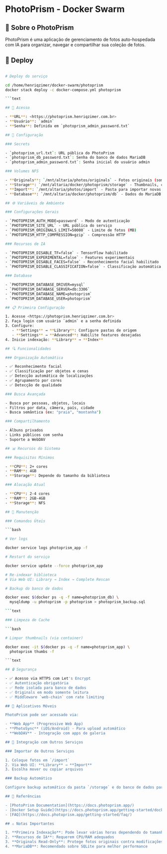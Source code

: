 # PhotoPrism - Docker Swarm

## 📸 Sobre o PhotoPrism

PhotoPrism é uma aplicação de gerenciamento de fotos auto-hospedada com IA para organizar, navegar e compartilhar sua coleção de fotos.

## 🚀 Deploy

```bash

# Deploy do serviço

cd /home/henriqzimer/docker-swarm/photoprism
docker stack deploy -c docker-compose.yml photoprism

```text

## 🔐 Acesso

- **URL**: <https://photoprism.henriqzimer.com.br>
- **Usuário**: `admin`
- **Senha**: Definida em `photoprism_admin_password.txt`

## 🔧 Configuração

### Secrets

- `photoprism_url.txt`: URL pública do PhotoPrism
- `photoprism_db_password.txt`: Senha do banco de dados MariaDB
- `photoprism_admin_password.txt`: Senha inicial do usuário admin

### Volumes NFS

- **Originals**: `/mnt/altaria/photos/originals` - Fotos originais (somente leitura)
- **Storage**: `/mnt/altaria/docker/photoprism/storage` - Thumbnails, cache e sidecar files
- **Import**: `/mnt/altaria/photos/import` - Pasta para importar novas fotos
- **Database**: `/mnt/altaria/docker/photoprism/db` - Dados do MariaDB

## ⚙️ Variáveis de Ambiente

### Configurações Gerais

- `PHOTOPRISM_AUTH_MODE=password` - Modo de autenticação
- `PHOTOPRISM_SITE_URL` - URL pública do serviço
- `PHOTOPRISM_ORIGINALS_LIMIT=50000` - Limite de fotos (MB)
- `PHOTOPRISM_HTTP_COMPRESSION=gzip` - Compressão HTTP

### Recursos de IA

- `PHOTOPRISM_DISABLE_TF=false` - TensorFlow habilitado
- `PHOTOPRISM_EXPERIMENTAL=false` - Features experimentais
- `PHOTOPRISM_DISABLE_FACES=false` - Reconhecimento facial habilitado
- `PHOTOPRISM_DISABLE_CLASSIFICATION=false` - Classificação automática

### Database

- `PHOTOPRISM_DATABASE_DRIVER=mysql`
- `PHOTOPRISM_DATABASE_SERVER=db:3306`
- `PHOTOPRISM_DATABASE_NAME=photoprism`
- `PHOTOPRISM_DATABASE_USER=photoprism`

## 📋 Primeira Configuração

1. Acesse <https://photoprism.henriqzimer.com.br>
2. Faça login com usuário `admin` e a senha definida
3. Configure:
   - **Settings** → **Library**: Configure pastas de origem
   - **Settings** → **Advanced**: Habilite features desejadas
4. Inicie indexação: **Library** → **Index**

## 🔍 Funcionalidades

### Organização Automática

- ✅ Reconhecimento facial
- ✅ Classificação por objetos e cenas
- ✅ Detecção automática de localizações
- ✅ Agrupamento por cores
- ✅ Detecção de qualidade

### Busca Avançada

- Busca por pessoas, objetos, locais
- Filtros por data, câmera, país, cidade
- Busca semântica (ex: "praia", "montanha")

### Compartilhamento

- Álbuns privados
- Links públicos com senha
- Suporte a WebDAV

## 📊 Recursos do Sistema

### Requisitos Mínimos

- **CPU**: 2+ cores
- **RAM**: 4GB
- **Storage**: Depende do tamanho da biblioteca

### Alocação Atual

- **CPU**: 2-4 cores
- **RAM**: 2GB-4GB
- **Storage**: NFS

## 🔧 Manutenção

### Comandos Úteis

```bash

# Ver logs

docker service logs photoprism_app -f

# Restart do serviço

docker service update --force photoprism_app

# Re-indexar biblioteca
# Via Web UI: Library → Index → Complete Rescan

# Backup do banco de dados

docker exec $(docker ps -q -f name=photoprism_db) \
  mysqldump -u photoprism -p photoprism > photoprism_backup.sql

```text

### Limpeza de Cache

```bash

# Limpar thumbnails (via container)

docker exec -it $(docker ps -q -f name=photoprism_app) \
  photoprism thumbs -f

```text

## 🔒 Segurança

- ✅ Acesso via HTTPS com Let's Encrypt
- ✅ Autenticação obrigatória
- ✅ Rede isolada para banco de dados
- ✅ Originals em modo somente leitura
- ✅ Middleware `web-chain` com rate limiting

## 📱 Aplicativos Móveis

PhotoPrism pode ser acessado via:

- **Web App** (Progressive Web App)
- **PhotoSync** (iOS/Android) - Para upload automático
- **WebDAV** - Integração com apps de galeria

## 🔗 Integração com Outros Serviços

### Importar de Outros Serviços

1. Coloque fotos em `/import`
2. Via Web UI: **Library** → **Import**
3. Escolha mover ou copiar arquivos

### Backup Automático

Configure backup automático da pasta `/storage` e do banco de dados para outro servidor NFS ou S3.

## 📖 Referências

- [PhotoPrism Documentation](https://docs.photoprism.app/)
- [Docker Setup Guide](https://docs.photoprism.app/getting-started/docker-compose/)
- [FAQ](https://docs.photoprism.app/getting-started/faq/)

## ⚠️ Notas Importantes

1. **Primeira Indexação**: Pode levar várias horas dependendo do tamanho da biblioteca
2. **Recursos de IA**: Requerem CPU/RAM adequados
3. **Originals Read-Only**: Protege fotos originais contra modificações acidentais
4. **MariaDB**: Recomendado sobre SQLite para melhor performance
